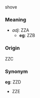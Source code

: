 shove
### Meaning
+ _adj_: ZZA
    + __eg__: ZZB

### Origin

ZZC

### Synonym

__eg__: ZZD

+ ZZE


